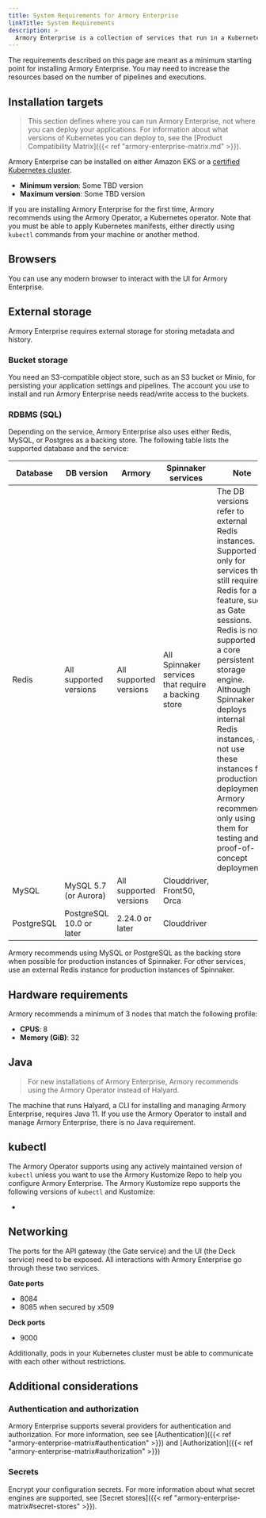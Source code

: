 ```yaml
---
title: System Requirements for Armory Enterprise
linkTitle: System Requirements
description: >
  Armory Enterprise is a collection of services that run in a Kubernetes cluster. In addition to the cluster, other requirements, such as storage, need to be met to run Armory Enterprise for production environments.
---
```


The requirements described on this page are meant as a minimum starting point for installing Armory Enterprise. You may need to increase the resources based on the number of pipelines and executions.

## Installation targets

> This section defines where you can run Armory Enterprise, not where you can deploy your applications. For information about what versions of Kubernetes you can deploy to, see the [Product Compatibility Matrix]({{< ref "armory-enterprise-matrix.md" >}}).

Armory Enterprise can be installed on either Amazon EKS or a [certified Kubernetes cluster](https://www.cncf.io/certification/software-conformance/).

* **Minimum version**: Some TBD version
* **Maximum version**: Some TBD version

If you are installing Armory Enterprise for the first time, Armory recommends using the Armory Operator, a Kubernetes operator. Note that you must be able to apply Kubernetes manifests, either directly using `kubectl` commands from your machine or another method.

## Browsers

You can use any modern browser to interact with the UI for Armory Enterprise.

## External storage

Armory Enterprise requires external storage for storing metadata and history.

### Bucket storage

You need an S3-compatible object store, such as an S3 bucket or Minio, for persisting your application settings and pipelines. The account you use to install and run Armory Enterprise needs read/write access to the buckets.

### RDBMS (SQL)

Depending on the service, Armory Enterprise also uses either Redis, MySQL, or Postgres as a backing store. The following table lists the supported database and the  service:

| Database | DB version             | Armory                 | Spinnaker services                                  | Note                                                                                                                       |
| -------- | ---------------------- | ---------------------- | --------------------------------------------------- | -------------------------------------------------------------------------------------------------------------------------- |
| Redis    | All supported versions | All supported versions | All Spinnaker services that require a backing store | The DB versions refer to external Redis instances. Supported only for services that still require Redis for a feature, such as Gate sessions. Redis is not supported as a core persistent storage engine. Although Spinnaker deploys internal Redis instances, do not use these instances for production deployments. Armory recommends only using them for testing and proof-of-concept deployments. |
| MySQL    | MySQL 5.7 (or Aurora)  | All supported versions | Clouddriver, Front50, Orca                          |                                                                                                                            |
| PostgreSQL    | PostgreSQL 10.0 or later  | 2.24.0 or later | Clouddriver                          |                                                                                                                            |

Armory recommends using MySQL or PostgreSQL as the backing store when possible for production instances of Spinnaker. For other services, use an external Redis instance for production instances of Spinnaker.

## Hardware requirements

Armory recommends a minimum of 3 nodes that match the following profile:

* **CPUS**: 8
* **Memory (GiB)**: 32

## Java

> For new installations of Armory Enterprise, Armory recommends using the Armory Operator instead of Halyard.

The machine that runs Halyard, a CLI for installing and managing Armory Enterprise, requires Java 11. If you use the Armory Operator to install and manage Armory Enterprise, there is no Java requirement.

## kubectl

The Armory Operator supports using any actively maintained version of `kubectl` unless you want to use the Armory Kustomize Repo to help you configure Armory Enterprise. The Armory Kustomize repo supports the following versions of `kubectl` and Kustomize:

* <kubectl versions without the kustomize parsing problem>

## Networking

The ports for the API gateway (the Gate service) and the UI (the Deck service) need to be exposed. All interactions with Armory Enterprise go through these two services.

**Gate ports**

* 8084
* 8085 when secured by x509

**Deck ports**

* 9000

Additionally, pods in your Kubernetes cluster must be able to communicate with each other without restrictions.


## Additional considerations

### Authentication and authorization

Armory Enterprise supports several providers for authentication and authorization. For more information, see see [Authentication]({{< ref "armory-enterprise-matrix#authentication" >}}) and [Authorization]({{< ref "armory-enterprise-matrix#authorization" >}})

### Secrets

Encrypt your configuration secrets. For more information about what secret engines are supported, see [Secret stores]({{< ref "armory-enterprise-matrix#secret-stores" >}}).
